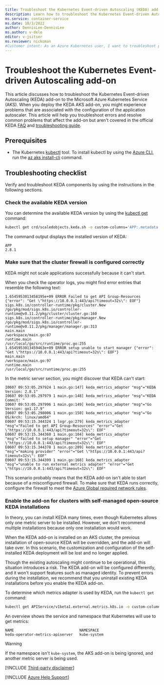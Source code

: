 ```yaml
---
title: Troubleshoot the Kubernetes Event-driven Autoscaling (KEDA) add-on
description: Learn how to troubleshoot the Kubernetes Event-driven Autoscaling (KEDA) add-on to the Azure Kubernetes Service (AKS).
ms.service: container-service
ms.date: 10/3/2022
author: DennisLee-DennisLee
ms.author: v-dele
editor: v-jsitser
ms.reviewer: nickoman
#Customer intent: As an Azure Kubernetes user, I want to troubleshoot problems that involve the Kubernetes Event-driven Autoscaling (KEDA) add-on so that I can successfully use event-driven autoscaling on Azure Kubernetes Service (AKS).
---
```


# Troubleshoot the Kubernetes Event-driven Autoscaling add-on

This article discusses how to troubleshoot the Kubernetes Event-driven Autoscaling (KEDA) add-on to the Microsoft Azure Kubernetes Service (AKS). When you deploy the KEDA AKS add-on, you might experience problems that are associated with the configuration of the application autoscaler. This article will help you troubleshoot errors and resolve common problems that affect the add-on but aren't covered in the official KEDA [FAQ][keda-faq] and [troubleshooting guide][keda-troubleshooting].

## Prerequisites

- The Kubernetes [kubectl](https://kubernetes.io/docs/reference/kubectl/overview/) tool. To install kubectl by using the [Azure CLI](/cli/azure/install-azure-cli), run the [az aks install-cli](/cli/azure/aks#az-aks-install-cli) command.

## Troubleshooting checklist

Verify and troubleshoot KEDA components by using the instructions in the following sections.

### Check the available KEDA version

You can determine the available KEDA version by using the [kubectl get](https://kubernetes.io/docs/reference/generated/kubectl/kubectl-commands#get) command:

```bash
kubectl get crd/scaledobjects.keda.sh -o custom-columns='APP:.metadata.labels.app\.kubernetes\.io/version'
```

The command output displays the installed version of KEDA:

```output
APP
2.8.1
```

### Make sure that the cluster firewall is configured correctly

KEDA might not scale applications successfully because it can't start.

When you check the operator logs, you might find error entries that resemble the following text:

```output
1.6545953013458195e+09 ERROR Failed to get API Group-Resources {"error": "Get \"https://10.0.0.1:443/api?timeout=32s\": EOF"}
sigs.k8s.io/controller-runtime/pkg/cluster.New
/go/pkg/mod/sigs.k8s.io/controller-runtime@v0.11.2/pkg/cluster/cluster.go:160
sigs.k8s.io/controller-runtime/pkg/manager.New
/go/pkg/mod/sigs.k8s.io/controller-runtime@v0.11.2/pkg/manager/manager.go:313
main.main
/workspace/main.go:87
runtime.main
/usr/local/go/src/runtime/proc.go:255
1.6545953013459463e+09 ERROR setup unable to start manager {"error": "Get \"https://10.0.0.1:443/api?timeout=32s\": EOF"}
main.main
/workspace/main.go:97
runtime.main
/usr/local/go/src/runtime/proc.go:255
```

In the metric server section, you might discover that KEDA can't start:

```output
I0607 09:53:05.297924 1 main.go:147] keda_metrics_adapter "msg"="KEDA Version: 2.8.1"
I0607 09:53:05.297979 1 main.go:148] keda_metrics_adapter "msg"="KEDA Commit: "
I0607 09:53:05.297996 1 main.go:149] keda_metrics_adapter "msg"="Go Version: go1.17.9"
I0607 09:53:05.298006 1 main.go:150] keda_metrics_adapter "msg"="Go OS/Arch: linux/amd64"
E0607 09:53:15.344324 1 logr.go:279] keda_metrics_adapter "msg"="Failed to get API Group-Resources" "error"="Get \"https://10.0.0.1:443/api?timeout=32s\": EOF"
E0607 09:53:15.344360 1 main.go:104] keda_metrics_adapter "msg"="failed to setup manager" "error"="Get \"https://10.0.0.1:443/api?timeout=32s\": EOF"
E0607 09:53:15.344378 1 main.go:209] keda_metrics_adapter "msg"="making provider" "error"="Get \"https://10.0.0.1:443/api?timeout=32s\": EOF"
E0607 09:53:15.344399 1 main.go:168] keda_metrics_adapter "msg"="unable to run external metrics adapter" "error"="Get \"https://10.0.0.1:443/api?timeout=32s\": EOF"
```

This scenario probably means that the KEDA add-on isn't able to start because of a misconfigured firewall. To make sure that KEDA runs correctly, configure the firewall to meet the [Azure Global required network rules][aks-firewall-requirements].

### Enable the add-on for clusters with self-managed open-source KEDA installations

In theory, you can install KEDA many times, even though Kubernetes allows only one metric server to be installed. However, we don't recommend multiple installations because only one installation would work.

When the KEDA add-on is installed on an AKS cluster, the previous installation of open-source KEDA will be overridden, and the add-on will take over. In this scenario, the customization and configuration of the self-installed KEDA deployment will be lost and no longer applied.

Though the existing autoscaling might continue to be operational, this situation introduces a risk. The KEDA add-on will be configured differently, and it won't support features such as managed identity. To prevent errors during the installation, we recommend that you uninstall existing KEDA installations before you enable the KEDA add-on.

To determine which metrics adapter is used by KEDA, run the `kubectl get` command:

```bash
kubectl get APIService/v1beta1.external.metrics.k8s.io -o custom-columns='NAME:.spec.service.name,NAMESPACE:.spec.service.namespace'
```

An overview shows the service and namespace that Kubernetes will use to get metrics:

```output
NAME                              NAMESPACE
keda-operator-metrics-apiserver   kube-system
```

> [!WARNING]
> If the namespace isn't `kube-system`, the AKS add-on is being ignored, and another metric server is being used.

[!INCLUDE [Third-party disclaimer](../../includes/third-party-disclaimer.md)]

[!INCLUDE [Azure Help Support](../../includes/azure-help-support.md)]

[aks-firewall-requirements]: /azure/aks/limit-egress-traffic#azure-global-required-network-rules
[keda-troubleshooting]: https://keda.sh/docs/latest/troubleshooting/
[keda-faq]: https://keda.sh/docs/latest/faq/
